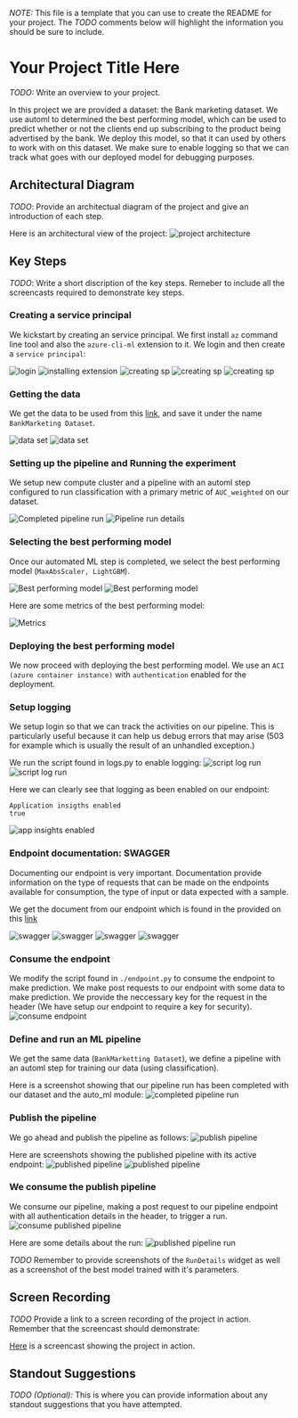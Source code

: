 *NOTE:* This file is a template that you can use to create the README for your project. The *TODO* comments below will highlight the information you should be sure to include.


# Your Project Title Here

*TODO:* Write an overview to your project.

In this project we are provided a dataset: the Bank marketing dataset. We use automl to determined the best performing model, which can be used to predict whether or not the clients end up subscribing to the product being advertised by the bank. We deploy
this model, so that it can used by others to work with on this dataset. We make sure to enable logging so that we can track what goes with our deployed model for debugging purposes.

## Architectural Diagram
*TODO*: Provide an architectual diagram of the project and give an introduction of each step.

Here is an architectural view of the project:
![project architecture](./project-architecture.png)


## Key Steps
*TODO*: Write a short discription of the key steps. Remeber to include all the screencasts required to demonstrate key steps.


### Creating a service principal
We kickstart by creating an service principal. We first install ``az`` command line tool and also the ``azure-cli-ml`` extension to it. We login and then create a ``service principal``:

![login](./az-login.png)
![installing extension](./az-azure-cli-ml-installation.png)
![creating sp](./az-creating-sp.png)
![creating sp](./az-creating-sp-2.png)
![creating sp](./az-creating-sp-3.png)

### Getting the data
We get the data to be used from this [link](https://automlsamplenotebookdata.blob.core.windows.net/automl-sample-notebook-data/bankmarketing_train.csv), and save it under the name ``BankMarketing Dataset``.

![data set](./bank-marketting-dataset-1.png)
![data set](./bank-marketting-dataset-2.png)


### Setting up the pipeline and Running the experiment


We setup new compute cluster and a pipeline with an automl step configured to run classification with a primary metric of ``AUC_weighted`` on our dataset.

![Completed pipeline run](./pipeline-run-completed.png)
![Pipeline run details](./runDetailsPipeline.png)

### Selecting the best performing model

Once our automated ML step is completed, we select the best performing model (``MaxAbsScaler, LightGBM``). 

![Best performing model](./best-model-1.png)
![Best performing model](./best-model-2.png)

Here are some metrics of the best performing model:

![Metrics](./metrics.png)


### Deploying the best performing model

We now proceed with deploying the best performing model. We use an ``ACI (azure container instance)`` with ``authentication`` enabled for the deployment.

### Setup logging
We setup login so that we can track the activities on our pipeline. This is particularly useful because it can help us debug errors that may arise (503 for example which is usually the result of an unhandled exception.)

We run the script found in logs.py to enable logging:
![script log run](./logs-1.png)
![script log run](./logs-2.png)

Here we can clearly see that logging as been enabled on our endpoint:
```
Application insigths enabled
true
```

![app insights enabled](./app-insights-enabled.png)

### Endpoint documentation: SWAGGER

Documenting our endpoint is very important. Documentation provide information on the type of requests that can be made on the endpoints available for consumption, the type of input or data expected with a sample.

We get the document from our endpoint which is found in the provided on this [link](http://fb303102-ef90-4031-9e48-ac88e7701e33.westus.azurecontainer.io/swagger.json)

![swagger](./swagger-one.png)
![swagger](./swagger-second.png)
![swagger](./swagger-third.png)
![swagger](./swagger-fourth.png)

### Consume the endpoint

We modify the script found in ``./endpoint.py`` to consume the endpoint to make prediction. We make post requests to our endpoint with some data to make prediction.
We provide the neccessary key for the request in the header (We have setup our endpoint to require a key for security).
![consume endpoint](./consume-endpoint.png)


### Define and run an ML pipeline
We get the same data (``BankMarketting Dataset``), we define a pipeline with an automl step for training our data (using classification).

Here is a screenshot showing that our pipeline run has been completed with our dataset and the auto_ml module:
![completed pipeline run](./pipeline-run-completed.png)

### Publish the pipeline
We go ahead and publish the pipeline as follows:
![publish pipeline](./publish-pipeline.png)

Here are screenshots showing the published pipeline with its active endpoint:
![published pipeline](./pipeline-endpoint-active.png)
![published pipeline](./pipeline-endpoint.png)


### We consume the publish pipeline

We consume our pipeline, making a post request to our pipeline endpoint with all authentication details in the header, to trigger a run.
![consume published pipeline](./consume-pipeline.png)

Here are some details about the run:
![published pipeline run](./published-pipeline-rundetails.png)


*TODO* Remember to provide screenshots of the `RunDetails` widget as well as a screenshot of the best model trained with it's parameters.

## Screen Recording
*TODO* Provide a link to a screen recording of the project in action. Remember that the screencast should demonstrate:


[Here](https://youtu.be/04Y7vqfls-E) is a screencast showing the project in action.

## Standout Suggestions
*TODO (Optional):* This is where you can provide information about any standout suggestions that you have attempted.
